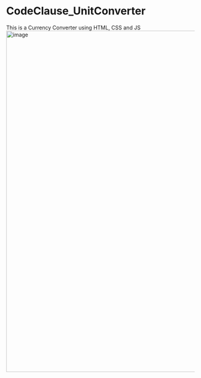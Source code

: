 # CodeClause_UnitConverter
This is a Currency Converter using HTML, CSS and JS
<img width="913" alt="image" src="https://user-images.githubusercontent.com/92217453/236629008-cde96cb3-cdba-463f-8e37-3ae5a2f286da.png">

